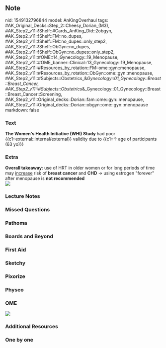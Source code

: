 ## Note
nid: 1549132796844
model: AnKingOverhaul
tags: #AK_Original_Decks::Step_2::Cheesy_Dorian_(M3), #AK_Step2_v11::!Shelf::#Cards_AnKing_Did::2obgyn, #AK_Step2_v11::!Shelf::FM::no_dupes, #AK_Step2_v11::!Shelf::FM::no_dupes::only_step2, #AK_Step2_v11::!Shelf::ObGyn::no_dupes, #AK_Step2_v11::!Shelf::ObGyn::no_dupes::only_step2, #AK_Step2_v11::#OME::14_Gynecology::19_Menopause, #AK_Step2_v11::#OME_banner::Clinical::13_Gynecology::19_Menopause, #AK_Step2_v11::#Resources_by_rotation::FM::ome::gyn::menopause, #AK_Step2_v11::#Resources_by_rotation::ObGyn::ome::gyn::menopause, #AK_Step2_v11::#Subjects::Obstetrics_&_Gynecology::01_Gynecology::Breast::Breast_Cancer, #AK_Step2_v11::#Subjects::Obstetrics_&_Gynecology::01_Gynecology::Breast::Breast_Cancer::Screening, #AK_Step2_v11::Original_decks::Dorian::fam::ome::gyn::menopause, #AK_Step2_v11::Original_decks::Dorian::obgyn::ome::gyn::menopause
markdown: false

### Text
<b>The Women's Health Initiative (WHI) Study</b> had poor
{{c1::external::internal/external}} validity due to {{c1::↑ age of
participants (63 yo)}}

### Extra
<div>
  <b>Overall takeaway</b>: use of HRT in older women or for long
  periods of time may <u>increase</u> risk of <b>breast cancer</b>
  and <b>CHD</b> → using estrogen "forever" after menopause is
  <b>not recommended</b>
</div>
<div>
  <b><img src="paste-2606954954358785.jpg"></b>
</div>

### Lecture Notes


### Missed Questions


### Pathoma


### Boards and Beyond


### First Aid


### Sketchy


### Pixorize


### Physeo


### OME
<div class="ome-widget">
  <a href=
  "https://onlinemeded.org/spa/gynecology/menopause/acquire?ref=anki">
  <img src="_OME_AnkiFlashcards_Lesson_1.png"></a>
</div>

### Additional Resources


### One by one

